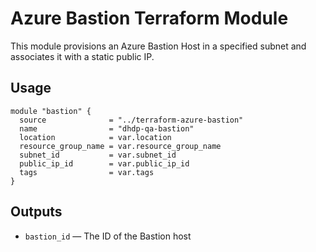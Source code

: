 # Azure Bastion Terraform Module

This module provisions an Azure Bastion Host in a specified subnet and associates it with a static public IP.

## Usage

```hcl
module "bastion" {
  source              = "../terraform-azure-bastion"
  name                = "dhdp-qa-bastion"
  location            = var.location
  resource_group_name = var.resource_group_name
  subnet_id           = var.subnet_id
  public_ip_id        = var.public_ip_id
  tags                = var.tags
}
```

## Outputs

- `bastion_id` — The ID of the Bastion host